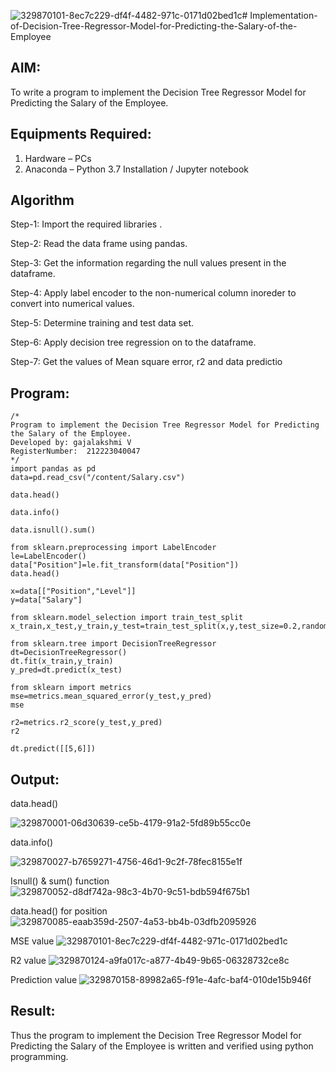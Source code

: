 ![329870101-8ec7c229-df4f-4482-971c-0171d02bed1c](https://github.com/Gajalakshmivelmurugan/Implementation-of-Decision-Tree-Regressor-Model-for-Predicting-the-Salary-of-the-Employee/assets/144871940/554a7570-b6b4-434d-8a07-a3eda50f054d)# Implementation-of-Decision-Tree-Regressor-Model-for-Predicting-the-Salary-of-the-Employee

## AIM:
To write a program to implement the Decision Tree Regressor Model for Predicting the Salary of the Employee.

## Equipments Required:
1. Hardware – PCs
2. Anaconda – Python 3.7 Installation / Jupyter notebook

## Algorithm
Step-1: Import the required libraries .

Step-2: Read the data frame using pandas.

Step-3: Get the information regarding the null values present in the dataframe.

Step-4: Apply label encoder to the non-numerical column inoreder to convert into numerical values.

Step-5: Determine training and test data set.

Step-6: Apply decision tree regression on to the dataframe.

Step-7: Get the values of Mean square error, r2 and data predictio

## Program:
```
/*
Program to implement the Decision Tree Regressor Model for Predicting the Salary of the Employee.
Developed by: gajalakshmi V
RegisterNumber:  212223040047
*/
import pandas as pd
data=pd.read_csv("/content/Salary.csv")

data.head()

data.info()

data.isnull().sum()

from sklearn.preprocessing import LabelEncoder
le=LabelEncoder()
data["Position"]=le.fit_transform(data["Position"])
data.head()

x=data[["Position","Level"]]
y=data["Salary"]

from sklearn.model_selection import train_test_split
x_train,x_test,y_train,y_test=train_test_split(x,y,test_size=0.2,random_state=2)

from sklearn.tree import DecisionTreeRegressor
dt=DecisionTreeRegressor()
dt.fit(x_train,y_train)
y_pred=dt.predict(x_test)

from sklearn import metrics
mse=metrics.mean_squared_error(y_test,y_pred)
mse

r2=metrics.r2_score(y_test,y_pred)
r2

dt.predict([[5,6]])

```

## Output:
data.head()

![329870001-06d30639-ce5b-4179-91a2-5fd89b55cc0e](https://github.com/Gajalakshmivelmurugan/Implementation-of-Decision-Tree-Regressor-Model-for-Predicting-the-Salary-of-the-Employee/assets/144871940/80cb9471-1d5e-46f3-9a5a-552ad2a83fc7)


data.info()

![329870027-b7659271-4756-46d1-9c2f-78fec8155e1f](https://github.com/Gajalakshmivelmurugan/Implementation-of-Decision-Tree-Regressor-Model-for-Predicting-the-Salary-of-the-Employee/assets/144871940/dabc5962-e82a-4637-bd0f-c048738fef78)

Isnull() & sum() function
![329870052-d8df742a-98c3-4b70-9c51-bdb594f675b1](https://github.com/Gajalakshmivelmurugan/Implementation-of-Decision-Tree-Regressor-Model-for-Predicting-the-Salary-of-the-Employee/assets/144871940/9b9246e6-811b-44c8-8177-72afae82e435)


data.head() for position
![329870085-eaab359d-2507-4a53-bb4b-03dfb2095926](https://github.com/Gajalakshmivelmurugan/Implementation-of-Decision-Tree-Regressor-Model-for-Predicting-the-Salary-of-the-Employee/assets/144871940/149c346b-842f-4614-be48-676928750554)


MSE value
![329870101-8ec7c229-df4f-4482-971c-0171d02bed1c](https://github.com/Gajalakshmivelmurugan/Implementation-of-Decision-Tree-Regressor-Model-for-Predicting-the-Salary-of-the-Employee/assets/144871940/1a45c0e7-8eac-4ce2-a7d1-327d0c11fbe2)


R2 value
![329870124-a9fa017c-a877-4b49-9b65-06328732ce8c](https://github.com/Gajalakshmivelmurugan/Implementation-of-Decision-Tree-Regressor-Model-for-Predicting-the-Salary-of-the-Employee/assets/144871940/ad405740-2b0f-40cf-ac2b-7fc9f5de72de)


Prediction value
![329870158-89982a65-f91e-4afc-baf4-010de15b946f](https://github.com/Gajalakshmivelmurugan/Implementation-of-Decision-Tree-Regressor-Model-for-Predicting-the-Salary-of-the-Employee/assets/144871940/5a4850fe-747a-44e3-a69c-b19110f85206)


## Result:
Thus the program to implement the Decision Tree Regressor Model for Predicting the Salary of the Employee is written and verified using python programming.
